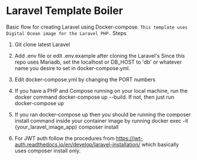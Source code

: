 # Laravel Template Boiler
Basic flow for creating Laravel using Docker-compose.
`
This template uses Digital Ocean image for the Laravel PHP.
`
Steps

1. Git clone latest Laravel 
2. Add .env file or edit .env.example after cloning the Laravel's 
   Since this repo uses Mariadb, set the localhost or DB_HOST to 'db' or whatever name you desire to set in docker-compose.yml.
3. Edit docker-compose.yml by changing the PORT numbers
4. If you have a PHP and Compose running on your local machine, run the docker command
    docker-compose up --build. If not, then just run docker-compose up
5. If you ran docker-compose up then you should be running the composer install command inside your
    container image by running
    docker exec -it {your_laravel_image_app} composer install

6. For JWT auth  follow the procedures from https://jwt-auth.readthedocs.io/en/develop/laravel-installation/
    which basically uses composer install only.


